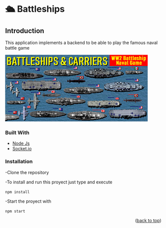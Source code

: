 <!-- ABOUT THE PROJECT -->
# 🛳 Battleships

## Introduction
This application implements a backend to be able to play the famous naval battle game

<img src="./images/bt.jpg" alt="battle-ships">

### Built With

* [Node Js](https://nodejs.org/es/)
* [Socket.io](https://socket.io/)


### Installation

-Clone the repository

-To install and run this proyect just type and execute

`npm install`

-Start the proyect with

`npm start`

<p align="right">(<a href="#top">back to top</a>)</p>